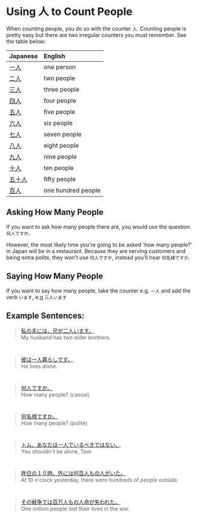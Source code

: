 # Using 人 to Count People

When counting people, you do so with the counter `人`. Counting people is pretty easy but there are two irregular counters you must remember. See the table below:

|Japanese|English|  
|:--|:--|
|[一人]()|one person|
|[二人]()|two people|
|[三人]()|three people|
|[四人]()|four people|
|[五人]()|five people|
|[六人]()|six people|
|[七人]()|seven people|
|[八人]()|eight people|
|[九人]()|nine people|
|[十人]()|ten people|
|[五十人]()|fifty people|
|[百人]()|one hundred people|

## Asking How Many People
If you want to ask how many people there are, you would use the question `何人ですか。`

However, the most likely time you're going to be asked 'how many people?' in Japan will be in a restaurant. Because they are serving customers and being extra polite, they won't use `何人ですか`, instead you'll hear `何名様ですか`.

## Saying How Many People
If you want to say how many people, take the counter e.g. `一人` and add the verb `います`, e.g `三人います`

## Example Sentences:
> [私の夫には、兄が二人います。]()  
> My husband has two older brothers.

#


> [彼は一人暮らしです。]()  
> He lives alone.

#

> [何人ですか。]()  
> How many people? (casual)

#

> [何名様ですか。]()  
> How many people? (polite)

#

> [トム、あなたは一人でいるべきではない。]()  
> You shouldn't be alone, Tom

#

> [昨日の１０時、外には何百人もの人がいた。]()  
> At 10 o'clock yesterday, there were hundreds of people outside.

#

> [その戦争では百万人もの人命が失われた。]()  
> One million people lost their lives in the war.




